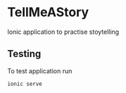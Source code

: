 # TellMeAStory
Ionic application to practise stoytelling

## Testing
To test application run

    ionic serve
